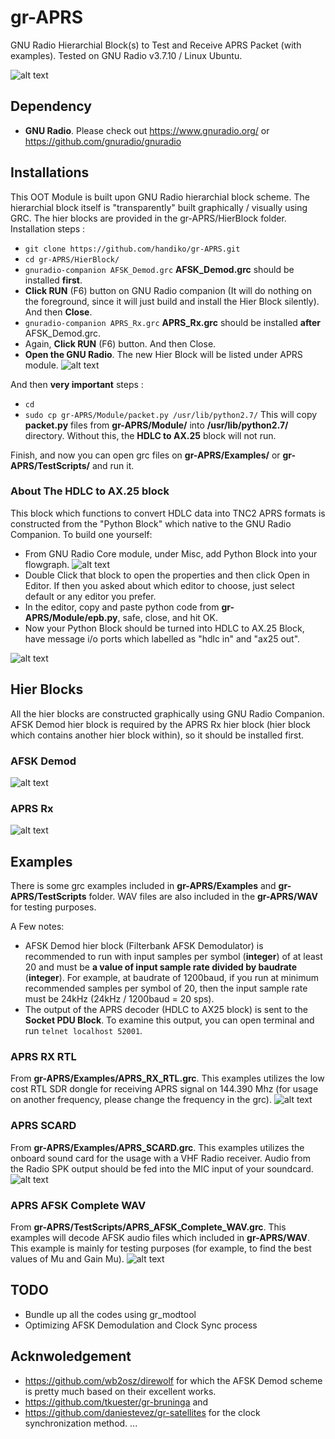 # gr-APRS
GNU Radio Hierarchial Block(s) to Test and Receive APRS Packet (with examples). Tested on GNU Radio v3.7.10 / Linux Ubuntu.

![alt text](https://github.com/handiko/gr-APRS/blob/master/Pic/gnuradio_logo.svg)

## Dependency
* **GNU Radio**. Please check out https://www.gnuradio.org/ or https://github.com/gnuradio/gnuradio

## Installations
This OOT Module is built upon GNU Radio hierarchial block scheme. The hierarchial block itself is "transparently" built graphically / visually using GRC. The hier blocks are provided in the gr-APRS/HierBlock folder.
Installation steps :
* `git clone https://github.com/handiko/gr-APRS.git`
* `cd gr-APRS/HierBlock/`
* `gnuradio-companion AFSK_Demod.grc` **AFSK_Demod.grc** should be installed **first**.
* **Click RUN** (F6) button on GNU Radio companion (It will do nothing on the foreground, since it will just build and install the Hier Block silently). And then **Close**.
* `gnuradio-companion APRS_Rx.grc` **APRS_Rx.grc** should be installed **after** AFSK_Demod.grc.
* Again, **Click RUN** (F6) button. And then Close.
* **Open the GNU Radio**. The new Hier Block will be listed under APRS module.
![alt text](https://github.com/handiko/gr-APRS/blob/master/Pic/successful_installation.png)

And then **very important** steps :
* `cd`
* `sudo cp gr-APRS/Module/packet.py /usr/lib/python2.7/` This will copy **packet.py** files from **gr-APRS/Module/** into **/usr/lib/python2.7/** directory. Without this, the **HDLC to AX.25** block will not run.

Finish, and now you can open grc files on **gr-APRS/Examples/** or **gr-APRS/TestScripts/** and run it.

### About The HDLC to AX.25 block
This block which functions to convert HDLC data into TNC2 APRS formats is constructed from the "Python Block" which native to the GNU Radio Companion. To build one yourself:
* From GNU Radio Core module, under Misc, add Python Block into your flowgraph.
![alt text](https://github.com/handiko/gr-APRS/blob/master/Pic/embedded_python_block.png)
* Double Click that block to open the properties and then click Open in Editor. If then you asked about which editor to choose, just select default or any editor you prefer.
* In the editor, copy and paste python code from **gr-APRS/Module/epb.py**, safe, close, and hit OK.
* Now your Python Block should be turned into HDLC to AX.25 Block, have message i/o ports which labelled as "hdlc in" and "ax25 out".

![alt text](https://github.com/handiko/gr-APRS/blob/master/Pic/hdlc_to_ax25_block.png)

## Hier Blocks
All the hier blocks are constructed graphically using GNU Radio Companion. AFSK Demod hier block is required by the APRS Rx hier block (hier block which contains another hier block within), so it should be installed first.

### AFSK Demod
![alt text](https://github.com/handiko/gr-APRS/blob/master/Pic/AFSK_Demod.grc.png)

### APRS Rx
![alt text](https://github.com/handiko/gr-APRS/blob/master/Pic/APRS_Rx.grc.png)

## Examples
There is some grc examples included in **gr-APRS/Examples** and **gr-APRS/TestScripts** folder. WAV files are also included in the **gr-APRS/WAV** for testing purposes.

A Few notes:
* AFSK Demod hier block (Filterbank AFSK Demodulator) is recommended to run with input samples per symbol (**integer**) of at least 20 and must be **a value of input sample rate divided by baudrate** (**integer**). For example, at baudrate of 1200baud, if you run at minimum recommended samples per symbol of 20, then the input sample rate must be 24kHz (24kHz / 1200baud = 20 sps).
* The output of the APRS decoder (HDLC to AX25 block) is sent to the **Socket PDU Block**. To examine this output, you can open terminal and run `telnet localhost 52001`.

### APRS RX RTL
From **gr-APRS/Examples/APRS_RX_RTL.grc**. This examples utilizes the low cost RTL SDR dongle for receiving APRS signal on 144.390 Mhz (for usage on another frequency, please change the frequency in the grc).
![alt text](https://github.com/handiko/gr-APRS/blob/master/Pic/APRS_RX_RTL.grc.png)

### APRS SCARD
From **gr-APRS/Examples/APRS_SCARD.grc**. This examples utilizes the onboard sound card for the usage with a VHF Radio receiver. Audio from the Radio SPK output should be fed into the MIC input of your soundcard.
![alt text](https://github.com/handiko/gr-APRS/blob/master/Pic/APRS_SCARD.grc.png)

### APRS AFSK Complete WAV
From **gr-APRS/TestScripts/APRS_AFSK_Complete_WAV.grc**. This examples will decode AFSK audio files which included in **gr-APRS/WAV**. This example is mainly for testing purposes (for example, to find the best values of Mu and Gain Mu).
![alt text](https://github.com/handiko/gr-APRS/blob/master/Pic/APRS_AFSK_Complete_WAV.grc.png)

## TODO
* Bundle up all the codes using gr_modtool
* Optimizing AFSK Demodulation and Clock Sync process

## Acknwoledgement
* https://github.com/wb2osz/direwolf for which the AFSK Demod scheme is pretty much based on their excellent works.
* https://github.com/tkuester/gr-bruninga and
* https://github.com/daniestevez/gr-satellites for the clock synchronization method.
...
